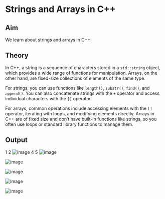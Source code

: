 # Strings and Arrays in C++
## Aim
We learn about strings and arrays in C++.
## Theory
In C++, a string is a sequence of characters stored in a `std::string` object, which provides a wide range of functions for manipulation. Arrays, on the other hand, are fixed-size collections of elements of the same type. 

For strings, you can use functions like `length()`, `substr()`, `find()`, and `append()`. You can also concatenate strings with the `+` operator and access individual characters with the `[]` operator.

For arrays, common operations include accessing elements with the `[]` operator, iterating with loops, and modifying elements directly. Arrays in C++ are of fixed size and don’t have built-in functions like strings, so you often use loops or standard library functions to manage them. 

## Output
1
2
![image](https://github.com/user-attachments/assets/120e5167-4390-4e69-9714-7a3253589e9e)
4
5
![image](https://github.com/user-attachments/assets/053abc53-7a5a-47de-b597-b11c11fb0720)

![image](https://github.com/user-attachments/assets/26f71c20-d534-4acd-aa0c-79caa86f8270)

![image](https://github.com/user-attachments/assets/5cf28006-3b6b-46d3-8f8a-99bd819f26be)

![image](https://github.com/user-attachments/assets/9b4aab62-02f4-46d0-a814-565df0548237)

![image](https://github.com/user-attachments/assets/f1430e08-4645-490a-82cb-881d498cae06)










